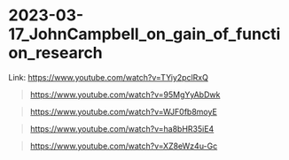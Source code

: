 # 2023-03-17_JohnCampbell_on_gain_of_function_research
Link: https://www.youtube.com/watch?v=TYiy2pclRxQ

> https://www.youtube.com/watch?v=95MgYyAbDwk

> https://www.youtube.com/watch?v=WJF0fb8moyE

> https://www.youtube.com/watch?v=ha8bHR35iE4

> https://www.youtube.com/watch?v=XZ8eWz4u-Gc
